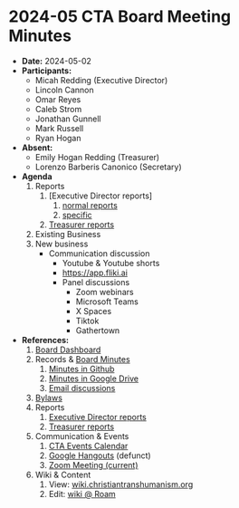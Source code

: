 # 2024-05 CTA Board Meeting Minutes

- **Date:** 2024-05-02
- **Participants:**
    - Micah Redding (Executive Director)
    - Lincoln Cannon
    - Omar Reyes
    - Caleb Strom
    - Jonathan Gunnell
    - Mark Russell
    - Ryan Hogan
- **Absent:**
    - Emily Hogan Redding (Treasurer)
    - Lorenzo Barberis Canonico (Secretary)
- **Agenda**
    1. Reports
        1. [Executive Director reports]
            1. [normal reports](https://www.christiantranshumanism.org/reports/membership)
            2. [specific](https://hackmd.io/@christian-transhumanism/rJvO2Jc3i)
        3. [Treasurer reports](https://www.christiantranshumanism.org/reports/treasurer)
    2. Existing Business
    4. New business
        - Communication discussion
            - Youtube & Youtube shorts
            - https://app.fliki.ai
            - Panel discussions
                - Zoom webinars
                - Microsoft Teams
                - X Spaces
                - Tiktok
                - Gathertown
- **References:** 
    1. [Board Dashboard](https://github.com/christian-transhumanism/board/blob/main/board.md) 
    2. Records & [Board Minutes](https://github.com/christian-transhumanism/board)
        1. [Minutes in Github](https://github.com/christian-transhumanism/board)
        2. [Minutes in Google Drive](https://drive.google.com/open?id=0B7GmjSbYZdUdZHlmYzZkS0VYOUE)
        3. [Email discussions](https://groups.google.com/forum/#!forum/board-of-the-cta)
    3. [Bylaws](https://github.com/christian-transhumanism/bylaws)
    4. Reports
        1. [Executive Director reports](https://www.christiantranshumanism.org/reports/membership)
        2. [Treasurer reports](https://www.christiantranshumanism.org/reports/treasurer)
    5. Communication & Events
        1. [CTA Events Calendar](https://www.christiantranshumanism.org/calendar)
        2. [Google Hangouts](https://meet.google.com/vbv-ztvv-icw) (defunct)
        3. [Zoom Meeting (current)](https://www.christiantranshumanism.org/zoom)
    6. Wiki & Content
        1. View: [wiki.christiantranshumanism.org](https://wiki.christiantranshumanism.org)
        2. Edit: [wiki @ Roam](https://roamresearch.com/#/app/christiantranshumanism)





